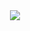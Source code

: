 <div align="middle">
  <a>
    <img src="https://lanyard-profile-readme.vercel.app/api/441666718507597834">
  </a>
</div>
